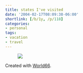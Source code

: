 ```yaml
---
title: states I've visited
date: '2004-02-17T08:09:38-06:00'
shortlink: [/b/1y, /p/118]
categories:
- personal
tags:
- vacation
- travel
---
```


<figure class="aligncenter">
  <!-- original image: http://www.world66.com/myworld66/visitedStates/statemap?visited=ALAZARCACODCFLGAKSKYLAMDMSMONVNJNMNYNCOHOKPASCTNTXUTVAWVILVTOR -->
  <img src="states-visited.gif">
</figure>

Created with [World66](http://www.world66.com/myworld66/visitedStates).

